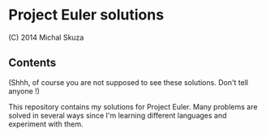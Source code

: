 # Project Euler solutions

(C) 2014 Michal Skuza

## Contents
(Shhh, of course you are not supposed to see these solutions. Don't tell anyone !)

This repository contains my solutions for Project Euler. Many problems are solved 
in several ways since I'm learning different languages and experiment with them.
